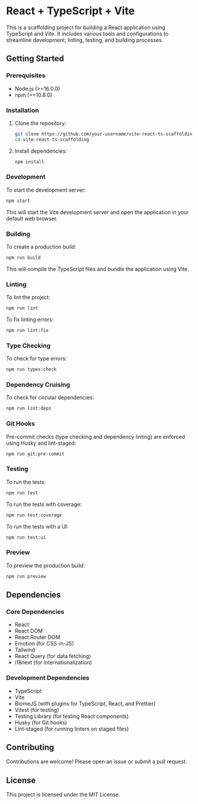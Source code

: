 # React + TypeScript + Vite

This is a scaffolding project for building a React application using TypeScript and Vite. It includes various tools and configurations to streamline development, linting, testing, and building processes.

## Getting Started

### Prerequisites

- Node.js (>=16.0.0)
- npm (>=10.8.0)

### Installation

1. Clone the repository:

   ```sh
   git clone https://github.com/your-username/vite-react-ts-scaffolding.git
   cd vite-react-ts-scaffolding
   ```

2. Install dependencies:
   ```sh
   npm install
   ```

### Development

To start the development server:

```sh
npm start
```

This will start the Vite development server and open the application in your default web browser.

### Building

To create a production build:

```sh
npm run build
```

This will compile the TypeScript files and bundle the application using Vite.

### Linting

To lint the project:

```sh
npm run lint
```

To fix linting errors:

```sh
npm run lint:fix
```

### Type Checking

To check for type errors:

```sh
npm run types:check
```

### Dependency Cruising

To check for circular dependencies:

```sh
npm run lint:deps
```

### Git Hooks

Pre-commit checks (type checking and dependency linting) are enforced using Husky and lint-staged:

```sh
npm run git:pre-commit
```

### Testing

To run the tests:

```sh
npm run test
```

To run the tests with coverage:

```sh
npm run test:coverage
```

To run the tests with a UI:

```sh
npm run test:ui
```

### Preview

To preview the production build:

```sh
npm run preview
```

## Dependencies

### Core Dependencies

- React
- React DOM
- React Router DOM
- Emotion (for CSS-in-JS)
- Tailwind
- React Query (for data fetching)
- i18next (for internationalization)

### Development Dependencies

- TypeScript
- Vite
- BiomeJS (with plugins for TypeScript, React, and Prettier)
- Vitest (for testing)
- Testing Library (for testing React components)
- Husky (for Git hooks)
- Lint-staged (for running linters on staged files)

## Contributing

Contributions are welcome! Please open an issue or submit a pull request.

## License

This project is licensed under the MIT License.
